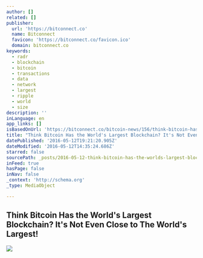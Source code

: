 ```yaml
---
author: []
related: []
publisher:
  url: 'https://bitconnect.co'
  name: Bitconnect
  favicon: 'https://bitconnect.co/favicon.ico'
  domain: bitconnect.co
keywords:
  - radr
  - blockchain
  - bitcoin
  - transactions
  - data
  - network
  - largest
  - ripple
  - world
  - size
description: ''
inLanguage: en
app_links: []
isBasedOnUrl: 'https://bitconnect.co/bitcoin-news/156/think-bitcoin-has-the-worlds-largest-blockchain-its-not-even-close-to-the-worlds-largest/'
title: "Think Bitcoin Has the World's Largest Blockchain? It's Not Even Close to The World's Largest!"
datePublished: '2016-05-12T19:21:20.905Z'
dateModified: '2016-05-12T14:35:24.686Z'
starred: false
sourcePath: _posts/2016-05-12-think-bitcoin-has-the-worlds-largest-blockchain-its-not-e.md
inFeed: true
hasPage: false
inNav: false
_context: 'http://schema.org'
_type: MediaObject

---
```

<article style=""><h1>Think Bitcoin Has the World's Largest Blockchain? It's Not Even Close to The World's Largest!</h1><img src="https://bitconnect.co//upload/image/bit_coin_new/06290776041463051417_3qnroZD9Ax.jpg" /></article>